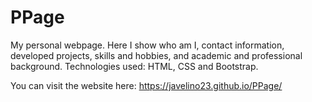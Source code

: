 # PPage
My personal webpage. Here I show who am I, contact information, developed projects, skills and hobbies, and academic and professional background. Technologies used: HTML, CSS and Bootstrap.

You can visit the website here: 
https://javelino23.github.io/PPage/
